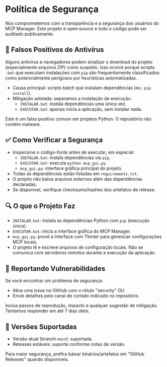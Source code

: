 # Política de Segurança

Nos comprometemos com a transparência e a segurança dos usuários do MCP Manager. Este projeto é open‑source e todo o código pode ser auditado publicamente.

## 🔶 Falsos Positivos de Antivírus

Alguns antivírus e navegadores podem sinalizar o download do projeto (especialmente arquivos ZIP) como suspeito. Isso ocorre porque scripts `.bat` que executam instalações com `pip` são frequentemente classificados como potencialmente perigosos por heurísticas automatizadas.

- Causa principal: scripts batch que instalam dependências (ex.: `pip install`).
- Mitigação adotada: separamos a instalação da execução.
  - `INSTALAR.bat`: instala dependências uma única vez.
  - `EXECUTAR.bat`: apenas inicia a aplicação, sem instalar nada.

Este é um falso positivo comum em projetos Python. O repositório não contém malware.

## ✅ Como Verificar a Segurança

- Inspecione o código-fonte antes de executar, em especial:
  - `INSTALAR.bat`: instala dependências via `pip`.
  - `EXECUTAR.bat`: executa `python mcp_gui.py`.
  - `mcp_gui.py`: interface gráfica principal do projeto.
- Todas as dependências estão listadas em `requirements.txt`.
- O projeto não baixa arquivos externos além das dependências declaradas.
- Se disponível, verifique checksums/hashes dos artefatos de release.

## 🔍 O que o Projeto Faz

- `INSTALAR.bat`: instala as dependências Python com `pip` (execução única).
- `EXECUTAR.bat`: inicia a interface gráfica do MCP Manager.
- `mcp_gui.py`: provê a interface com Tkinter para gerenciar configurações MCP locais.
- O projeto lê e escreve arquivos de configuração locais. Não se comunica com servidores remotos durante a execução da aplicação.

## 📣 Reportando Vulnerabilidades

Se você encontrar um problema de segurança:

- Abra uma issue no GitHub com o rótulo "security" OU
- Envie detalhes pelo canal de contato indicado no repositório.

Inclua passos de reprodução, impacto e qualquer sugestão de mitigação. Tentamos responder em até 7 dias úteis.

## 🧭 Versões Suportadas

- Versão atual (branch `main`): suportada.
- Releases estáveis: suporte conforme notas de versão.

Para maior segurança, prefira baixar binários/artefatos em "GitHub Releases" quando disponíveis.

